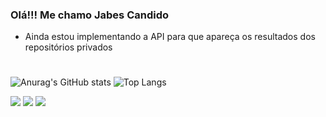 ### Olá!!! Me chamo Jabes Candido
- Ainda estou implementando a API para que apareça os resultados dos repositórios privados
#
![Anurag's GitHub stats](https://github-readme-stats.vercel.app/api?username=Jabes-CS&show_icons=true&theme=chartreuse-dark)
![Top Langs](https://github-readme-stats.vercel.app/api/top-langs/?username=Jabes-CS&layout=compact)

<div> 
  <a href= "https://www.linkedin.com/in/jabes-candido-2223bb231/" target="_blank"><img src="https://img.shields.io/badge/-LinkedIn-%230077B5?style=for-the-badge&logo=linkedin&logoColor=white" target="_blank"></a> 
  <a href = "mailto:jabes.candido1@gmail.com"><img src="https://img.shields.io/badge/-Gmail-%23333?style=for-the-badge&logo=gmail&logoColor=white" target="_blank"></a>
  <a href="https://www.instagram.com/jabes.cs/" target="_blank"><img src="https://img.shields.io/badge/-Instagram-%23E4405F?style=for-the-badge&logo=instagram&logoColor=white" target="_blank"></a>
</div>

